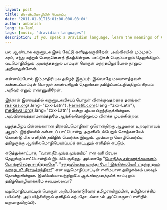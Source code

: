 ```yaml
---
layout: post
title: திராவிடமொழியில் பெயர்ப்பு
date: '2011-01-01T16:01:00.000-08:00'
author: ambarish
lang: ta-Taml
tags: [music, "dravidian languages"]
description: If you speak a Dravidian language, learn the meanings of Carnatic songs through that language and not through English.
---
```


பல ஆண்டாக கருணாடக இசய் கேட்டு களித்துவருகிறேன். அவ்விசயின் மும்முகம் சுரம், சந்து மற்றும் பொருளெனத் திகழ்கின்றன. பாட்டுகள் பெரும்பாலும் தெலுங்கிலும் வடமொழியிலும் அமய்ந்ததனால் பாட்டின் பொருள் மற்றதமிழர்போல் நானும் அறியாதுள்ளேன்.

என்னய்ப்போல் இம்மாதிரி பல தமிழர் இருப்பர். இவ்வாறே மலயாளத்தவள் கன்னடப்பாட்டின் பொருள் காண்பதிலும் தெலுங்கன் தமிழ்ப்பாட்டறிவதிலும் சிரமம் அறிவர் எனும் எண்ணுகிறேன்.

இந்நாள் இணயத்தில் கருணாடகவிசய்ப் பொருள் விளக்குவதற்காக தளங்கள் [rasikas.org](http://rasikas.org/){:lang="zxx-Latn"}, [karnatik.com](http://karnatik.com/){:lang="zxx-Latn"}, [medieval.org](http://medieval.org/){:lang="zxx-Latn"} என்று பற்பல பிறந்திருக்கின்றன. அவ்விணய்த்தளமனய்த்துமே ஆங்கிலமொழிமூலம் விளக்க முயல்கின்றன.

பழந்தமிழ்ப் பிள்ளய்களான திராவிடமொழிகள் ஓரொன்றிற்கு ஆழமான உறவுள்ளவய் ஆகும். இந்நிலயில் கன்னடப் பாட்டொன்று அதனிலிடம்பெறும் சொற்களயேக் கொண்டு மிக எளிதில் தமிழில் பெயர்க்க இயலும். அவ்வாறு மொழிபெயர்ப்பு தமிழருக்கு ஆங்கிலமொழிபெயர்ப்பய்க் காட்டிலும் எளிதில் எட்டும்.

எடுத்துக்காட்டாக, “[வான நீர் முங்க முங்கயில்](https://rasikas.org/mw/index.php?title=Dhyaname_varamaina)” என வரி பிரபல தெலுங்குப்பாட்டொன்றில் இடம்பெருகிறது. அவ்வாறே “[போதித்த சன்மார்க்கவசனம் போங்குசெய்து சாதித்தானே](http://www.shivkumar.org/music/sadhinchane-new.htm)”, “[சந்தடியென்று மறந்தாயோ! இங்கில்லயோ! எதற்கு தயய் வராதடா? சீராமச்சந்திரா!](https://rasikas.org/mw/index.php?title=Enduku_Dayaradura)” என மறுமொழிப்பாட்டின் எளிமயான தமிழாக்கம் பலவும் தோன்றுகின்றன. இவயெல்லாவற்றிலுமே ஆங்கிலமூலத்தய்க் காட்டிலும் தமிழ்மொழியாக்கமே சுலபமல்லவா?

மறுமொழிப்பாட்டின் பொருள் அறியவேண்டுவோர் தமிழராயிருப்பின், தமிழிலாக்கிப் பயில்வீர். அப்பயிற்சியினால் ஏளிதில் கற்பதோடல்லாமல் அப்பொருளய் எளிதில் மறவாதுமிருப்பீர்.
